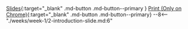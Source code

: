 [Slides](./2-introduction-slide.md){:target="_blank" .md-button .md-button--primary } [Print (Only on Chrome)](./2-introduction-slide.md?print-pdf){:target="_blank" .md-button .md-button--primary}
--8<-- "./weeks/week-1/2-introduction-slide.md:6"